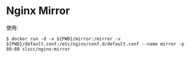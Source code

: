 # Nginx Mirror


使用:

```
$ docker run -d -v ${PWD}/mirror:/mirror -v ${PWD}/default.conf:/etc/nginx/conf.d/default.conf --name mirror -p 80:80 slzcc/nginx:mirror
```